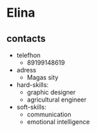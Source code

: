# Elina
##  contacts
 * telefhon
   + 89199148619
 * adress
   + Magas sity
 * hard-skills:
   + graphic designer
   + agricultural engineer
 * soft-skills:
   + communication
   + emotional intelligence
